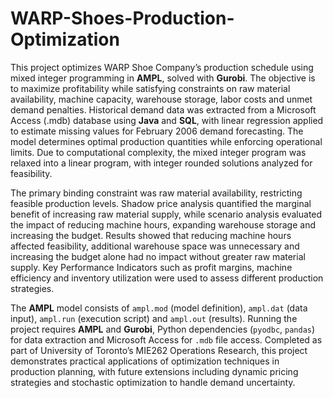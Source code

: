 # WARP-Shoes-Production-Optimization

This project optimizes WARP Shoe Company’s production schedule using mixed integer programming in **AMPL**, solved with **Gurobi**. The objective is to maximize profitability while satisfying constraints on raw material availability, machine capacity, warehouse storage, labor costs and unmet demand penalties. Historical demand data was extracted from a Microsoft Access (.mdb) database using **Java** and **SQL**, with linear regression applied to estimate missing values for February 2006 demand forecasting. The model determines optimal production quantities while enforcing operational limits. Due to computational complexity, the mixed integer program was relaxed into a linear program, with integer rounded solutions analyzed for feasibility.

The primary binding constraint was raw material availability, restricting feasible production levels. Shadow price analysis quantified the marginal benefit of increasing raw material supply, while scenario analysis evaluated the impact of reducing machine hours, expanding warehouse storage and increasing the budget. Results showed that reducing machine hours affected feasibility, additional warehouse space was unnecessary and increasing the budget alone had no impact without greater raw material supply. Key Performance Indicators such as profit margins, machine efficiency and inventory utilization were used to assess different production strategies.

The **AMPL** model consists of `ampl.mod` (model definition), `ampl.dat` (data input), `ampl.run` (execution script) and `ampl.out` (results). Running the project requires **AMPL** and **Gurobi**, Python dependencies (`pyodbc`, `pandas`) for data extraction and Microsoft Access for `.mdb` file access. Completed as part of University of Toronto’s MIE262 Operations Research, this project demonstrates practical applications of optimization techniques in production planning, with future extensions including dynamic pricing strategies and stochastic optimization to handle demand uncertainty.
